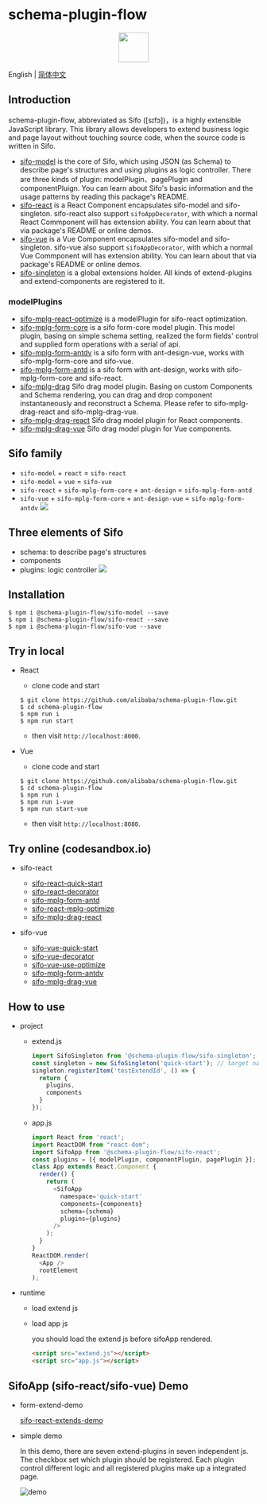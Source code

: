 # schema-plugin-flow 

<p align="center"><img src="https://github.com/alibaba/schema-plugin-flow/blob/master/image/logo.png?raw=true" width="60px" height="60px"></img></p>

English | [简体中文](./README-zh_CN.md)

## Introduction
schema-plugin-flow, abbreviated as Sifo ([sɪfɔ])，is a highly extensible JavaScript library. This library allows developers to extend business logic and page layout without touching source code, when the source code is written in Sifo.

* [sifo-model](./packages/sifo-model) is the core of Sifo, which using JSON (as Schema) to describe page's structures and using plugins as logic controller. There are three kinds of plugin: modelPlugin、pagePlugin and componentPluign. You can learn about Sifo's basic information and the usage patterns by reading this package's README.
* [sifo-react](./packages/sifo-react) is a React Component encapsulates sifo-model and sifo-singleton. sifo-react also support `sifoAppDecorator`, with which a normal React Commponent will has extension ability. You can learn about that via package's README or online demos.
* [sifo-vue](./packages/sifo-vue) is a Vue Component encapsulates sifo-model and sifo-singleton. sifo-vue also support `sifoAppDecorator`, with which a normal Vue Commponent will has extension ability. You can learn about that via package's README or online demos.
* [sifo-singleton](./packages/sifo-singleton) is a global extensions holder. All kinds of extend-plugins and extend-components are registered to it.

### modelPlugins
* [sifo-mplg-react-optimize](./packages/sifo-mplg-react-optimize) is a modelPlugin for sifo-react optimization.
* [sifo-mplg-form-core](./packages/sifo-mplg-form-core) is a sifo form-core model plugin. This model plugin, basing on simple schema setting, realized the form fields' control and supplied form operations with a serial of api.
* [sifo-mplg-form-antdv](./packages/sifo-mplg-form-antdv) is a sifo form with ant-design-vue, works with sifo-mplg-form-core and sifo-vue.
* [sifo-mplg-form-antd](./packages/sifo-mplg-form-antd) is a sifo form with ant-design, works with sifo-mplg-form-core and sifo-react.
* [sifo-mplg-drag](./packages/sifo-mplg-drag) Sifo drag model plugin. Basing on custom Components and Schema rendering, you can drag and drop component instantaneously and reconstruct a Schema. Please refer to sifo-mplg-drag-react and sifo-mplg-drag-vue.
* [sifo-mplg-drag-react](./packages/sifo-mplg-drag-react) Sifo drag model plugin for React components.
* [sifo-mplg-drag-vue](./packages/sifo-mplg-drag-vue) Sifo drag model plugin for Vue components.

## Sifo family
* `sifo-model` + `react` = `sifo-react`
* `sifo-model` + `vue` = `sifo-vue`
* `sifo-react` + `sifo-mplg-form-core` + `ant-design` = `sifo-mplg-form-antd`
* `sifo-vue` + `sifo-mplg-form-core` + `ant-design-vue` = `sifo-mplg-form-antdv`
![](https://raw.githubusercontent.com/alibaba/schema-plugin-flow/master/image/sifo-family.png)

## Three elements of Sifo
* schema: to describe page's structures
* components
* plugins: logic controller
![](https://raw.githubusercontent.com/alibaba/schema-plugin-flow/master/image/sifo-elements.png)

## Installation

```shell
$ npm i @schema-plugin-flow/sifo-model --save
$ npm i @schema-plugin-flow/sifo-react --save
$ npm i @schema-plugin-flow/sifo-vue --save
```

## Try in local
* React
  *  clone code and start
  ```shell
  $ git clone https://github.com/alibaba/schema-plugin-flow.git
  $ cd schema-plugin-flow
  $ npm run i
  $ npm run start
  ```
  *  then visit `http://localhost:8000`.

* Vue
  *  clone code and start
  ```shell
  $ git clone https://github.com/alibaba/schema-plugin-flow.git
  $ cd schema-plugin-flow
  $ npm run i
  $ npm run i-vue
  $ npm run start-vue
  ```
  *  then visit `http://localhost:8080`.

## Try online (codesandbox.io)
* sifo-react
  * [sifo-react-quick-start](https://codesandbox.io/s/sifo-react-quick-start-lhmyu)    
  * [sifo-react-decorator](https://codesandbox.io/s/sifo-react-test-decorator-sef79)    
  * [sifo-mplg-form-antd](https://codesandbox.io/s/sifo-react-form-antd-o0hoq)     
  * [sifo-react-mplg-optimize](https://codesandbox.io/s/sifo-react-mplg-optimize-sfmts) 
  * [sifo-mplg-drag-react](https://codesandbox.io/s/sifo-drag-react-yr3t4)   

* sifo-vue
  * [sifo-vue-quick-start](https://codesandbox.io/s/sifo-vue-quick-start-7668x)    
  * [sifo-vue-decorator](https://codesandbox.io/s/sifo-vue-test-decorator-4b9j4)    
  * [sifo-vue-use-optimize](https://codesandbox.io/s/sifo-vue-use-optimize-4n6nz)    
  * [sifo-mplg-form-antdv](https://codesandbox.io/s/sifo-vue-form-antdv-q4yc4)    
  * [sifo-mplg-drag-vue](https://codesandbox.io/s/sifo-drag-vue-6q5oz)

## How to use
* project

  * extend.js
    ```javascript
    import SifoSingleton from '@schema-plugin-flow/sifo-singleton';
    const singleton = new SifoSingleton('quick-start'); // target namespace
    singleton.registerItem('testExtendId', () => {
      return {
        plugins,
        components
      }
    });
    ```

  * app.js
    ```javascript
    import React from 'react';
    import ReactDOM from "react-dom";
    import SifoApp from '@schema-plugin-flow/sifo-react';
    const plugins = [{ modelPlugin, componentPlugin, pagePlugin }];
    class App extends React.Component {
      render() {
        return (
          <SifoApp
            namespace='quick-start'
            components={components}
            schema={schema}
            plugins={plugins}
          />
        );
      }
    }
    ReactDOM.render(
      <App />
      rootElement
    );
    ```

* runtime
  * load extend js
  * load app js

    you should load the extend js before sifoApp rendered.

    ```html
    <script src="extend.js"></script>
    <script src="app.js"></script>
    ```


## SifoApp (sifo-react/sifo-vue) Demo
* form-extend-demo

  [sifo-react-extends-demo](https://codesandbox.io/s/sifo-react-extends-demo-bg2py)

* simple demo

  In this demo, there are seven extend-plugins in seven independent js. The checkbox set which plugin should be registered. Each plugin control different logic and all registered plugins make up a integrated page.    

  ![demo](https://img.alicdn.com/tfs/TB1HOQYe6MZ7e4jSZFOXXX7epXa-1264-698.gif)
